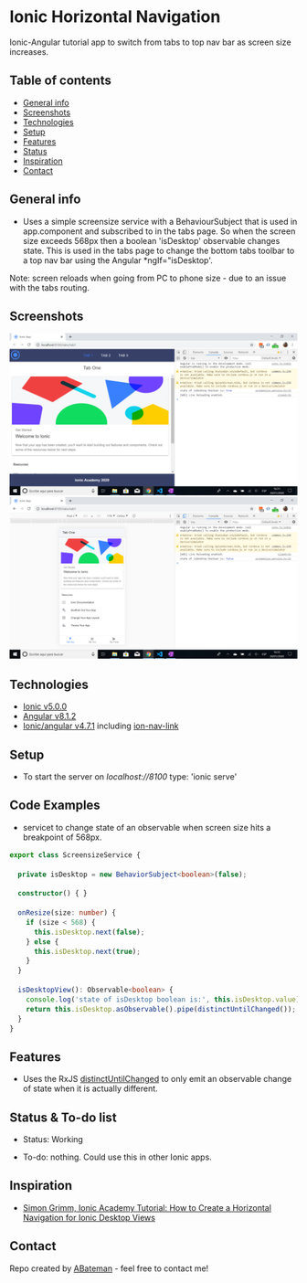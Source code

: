 # Ionic Horizontal Navigation

Ionic-Angular tutorial app to switch from tabs to top nav bar as screen size increases.

## Table of contents

* [General info](#general-info)
* [Screenshots](#screenshots)
* [Technologies](#technologies)
* [Setup](#setup)
* [Features](#features)
* [Status](#status)
* [Inspiration](#inspiration)
* [Contact](#contact)

## General info

* Uses a simple screensize service with a BehaviourSubject that is used in app.component and subscribed to in the tabs page. So when the screen size exceeds 568px then a boolean 'isDesktop' observable changes state. This is used in the tabs page to change the bottom tabs toolbar to a top nav bar using the Angular *ngIf="isDesktop'.

Note: screen reloads when going from PC to phone size - due to an issue with the tabs routing.

## Screenshots

![Ionic page](./img/pc.png)
![Ionic page](./img/phone.png)

## Technologies

* [Ionic v5.0.0](https://ionicframework.com/)
* [Angular v8.1.2](https://angular.io/)
* [Ionic/angular v4.7.1](https://www.npmjs.com/package/@ionic/angular) including [ion-nav-link](https://ionicframework.com/docs/api/nav-link)

## Setup

* To start the server on _localhost://8100_ type: 'ionic serve'

## Code Examples

* servicet to change state of an observable when screen size hits a breakpoint of 568px.

```typescript
export class ScreensizeService {

  private isDesktop = new BehaviorSubject<boolean>(false);

  constructor() { }

  onResize(size: number) {
    if (size < 568) {
      this.isDesktop.next(false);
    } else {
      this.isDesktop.next(true);
    }
  }

  isDesktopView(): Observable<boolean> {
    console.log('state of isDesktop boolean is:', this.isDesktop.value);
    return this.isDesktop.asObservable().pipe(distinctUntilChanged());
  }
}
```

## Features

* Uses the RxJS [distinctUntilChanged](https://www.learnrxjs.io/learn-rxjs/operators/filtering/distinctuntilchanged) to only emit an observable change of state when it is actually different.

## Status & To-do list

* Status: Working

* To-do: nothing. Could use this in other Ionic apps.

## Inspiration

* [Simon Grimm, Ionic Academy Tutorial: How to Create a Horizontal Navigation for Ionic Desktop Views](https://devdactic.com/horizontal-navigation-ionic-desktop/)

## Contact

Repo created by [ABateman](https://www.andrewbateman.org) - feel free to contact me!
